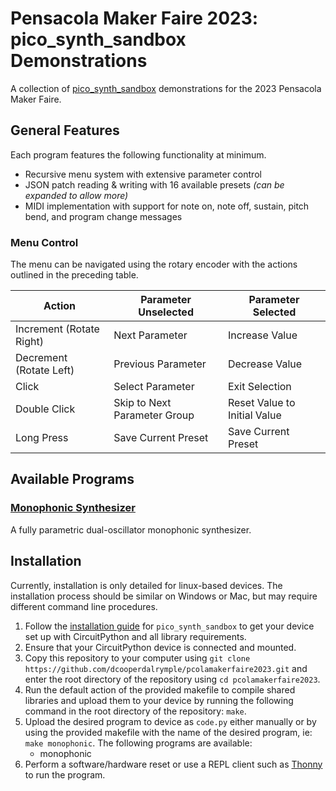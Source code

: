 # Pensacola Maker Faire 2023: pico_synth_sandbox Demonstrations
A collection of [pico_synth_sandbox](https://github.com/dcooperdalrymple/pico_synth_sandbox) demonstrations for the 2023 Pensacola Maker Faire.

## General Features
Each program features the following functionality at minimum.
* Recursive menu system with extensive parameter control
* JSON patch reading & writing with 16 available presets _(can be expanded to allow more)_
* MIDI implementation with support for note on, note off, sustain, pitch bend, and program change messages

### Menu Control
The menu can be navigated using the rotary encoder with the actions outlined in the preceding table.

| Action                   | Parameter Unselected         | Parameter Selected           |
| ------------------------ | ---------------------------- | ---------------------------- |
| Increment (Rotate Right) | Next Parameter               | Increase Value               |
| Decrement (Rotate Left)  | Previous Parameter           | Decrease Value               |
| Click                    | Select Parameter             | Exit Selection               |
| Double Click             | Skip to Next Parameter Group | Reset Value to Initial Value |
| Long Press               | Save Current Preset          | Save Current Preset          |

## Available Programs

### [Monophonic Synthesizer](monophonic.py)
A fully parametric dual-oscillator monophonic synthesizer.

## Installation
Currently, installation is only detailed for linux-based devices. The installation process should be similar on Windows or Mac, but may require different command line procedures.
1. Follow the [installation guide](https://pico-synth-sandbox.readthedocs.io/en/latest/software.html) for `pico_synth_sandbox` to get your device set up with CircuitPython and all library requirements.
2. Ensure that your CircuitPython device is connected and mounted.
3. Copy this repository to your computer using `git clone https://github.com/dcooperdalrymple/pcolamakerfaire2023.git` and enter the root directory of the repository using `cd pcolamakerfaire2023`.
4. Run the default action of the provided makefile to compile shared libraries and upload them to your device by running the following command in the root directory of the repository: `make`.
5. Upload the desired program to device as `code.py` either manually or by using the provided makefile with the name of the desired program, ie: `make monophonic`. The following programs are available:
   * monophonic
6. Perform a software/hardware reset or use a REPL client such as [Thonny](https://thonny.org/) to run the program.
